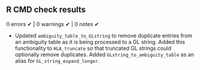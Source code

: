 ## R CMD check results

0 errors ✔ | 0 warnings ✔ | 0 notes ✔

* Updated `ambiguity_table_to_GLstring` to remove duplicate entries from an ambiguity table as it is being processed to a GL string. Added this functionality to `HLA_truncate` so that truncated GL strings could optionally remove duplicates. Added `GLstring_to_ambiguity_table` as an alias for `GL_string_expand_longer`. 

